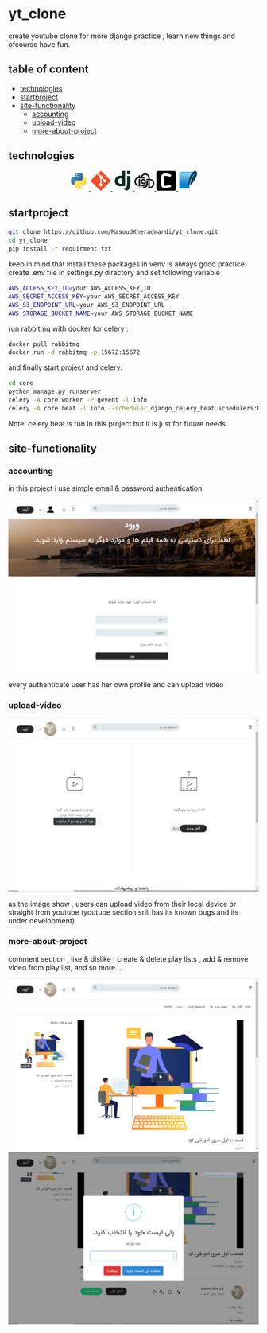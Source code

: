 # yt_clone
 create youtube clone for more django practice , learn new things and ofcourse have fun.

## table of content 
- [technologies](#technologies)
- [startproject](#startproject)
- [site-functionality](#site-functionality)
    - [accounting](#accounting)
    - [upload-video](#upload-video)
    - [more-about-project](#more-about-project)

## technologies
<p align="center">
<a href="https://www.python.org" target="_blank"> <img src="./docs/python-original.svg" alt="python" width="40" height="40"/> </a>
<a href="https://git-scm.com/" target="_blank"> <img src="./docs/git-original.svg" alt="git" width="40" height="40"/> </a>
<a href="https://www.djangoproject.com/" target="_blank"> <img src="./docs/django-plain.svg" alt="django" width="40" height="40"/> </a>
<a href="https://www.arvancloud.ir/fa" target="_blank"> <img src="./docs/arvancloud.svg" alt="arvancloud" width="40" height="40"/> </a>
<a href="https://docs.celeryq.dev/" target="_blank"> <img src="./docs/celery.svg" alt="celery" width="40" height="40"/> </a>
<a href="https://sqlite.org/index.html" target="_blank"> <img src="./docs/sqlite-original.svg" alt="sqlite" width="40" height="40"/> </a>
</p>

## startproject
```bash
git clone https://github.com/MasoudKheradmandi/yt_clone.git
cd yt_clone
pip install -r requirment.txt
```
keep in mind that install these packages in venv is always good practice.
create .env file in settings.py diractory and set following variable
```bash
AWS_ACCESS_KEY_ID=your AWS_ACCESS_KEY_ID
AWS_SECRET_ACCESS_KEY=your AWS_SECRET_ACCESS_KEY
AWS_S3_ENDPOINT_URL=your AWS_S3_ENDPOINT_URL
AWS_STORAGE_BUCKET_NAME=your AWS_STORAGE_BUCKET_NAME
```
run rabbitmq with docker for celery :
```bash
docker pull rabbitmq
docker run -d rabbitmq -p 15672:15672
```
and finally start project and celery:
```bash
cd core
python manage.py runserver
celery -A core worker -P gevent -l info
celery -A core beat -l info --scheduler django_celery_beat.schedulers:DatabaseScheduler
```
Note: celery beat is run in this project but it is just for future needs

## site-functionality

### accounting
in this project i use simple email & password authentication.

<img src="./docs/login.png">

every authenticate user has her own profile and can upload video

### upload-video

<img src="./docs/upload_video.png">

as the image show , users can upload video from their local device or straight from youtube (youtube section srill has its known bugs and its under development)

### more-about-project

comment section , like & dislike , create & delete play lists , add & remove video from play list, and so more ...

<img src="./docs/video_detail.png">
<br>
<img src="./docs/add_to_playlist.png">


